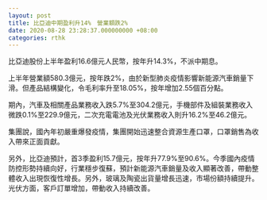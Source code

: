 ```yaml
---
layout: post
title: 比亞迪中期盈利升14%　營業額跌2%
date: 2020-08-28 23:28:37.000000000 +08:00
categories: rthk
---
```


比亞迪股份上半年盈利16.6億元人民幣，按年升14.3%，不派中期息。

上半年營業額580.3億元，按年跌2%，由於新型肺炎疫情影響新能源汽車銷量下滑。但產品結構變化，令毛利率升至18.05%，按年增加2.55個百分點。

期內，汽車及相關產品業務收入跌5.7%至304.2億元，手機部件及組裝業務收入微跌0.1%至229.9億元，二次充電電池及光伏業務收入則升16.2%至46.2億元。

集團說，國內年初嚴重爆發疫情，集團開始迅速整合資源生產口罩，口罩銷售為收入帶來正面貢獻。

另外，比亞迪預計，首3季盈利15.7億元，按年升77.9%至90.6%。今季國內疫情防控形勢持續向好，行業穩步復蘇，預計新能源汽車銷量及收入顯著改善，帶動整體收入出現恢復性增長。另外，玻璃及陶瓷出貨量增長迅速，市場份額持續提升。光伏方面，客戶訂單增加，帶動收入持續改善。
